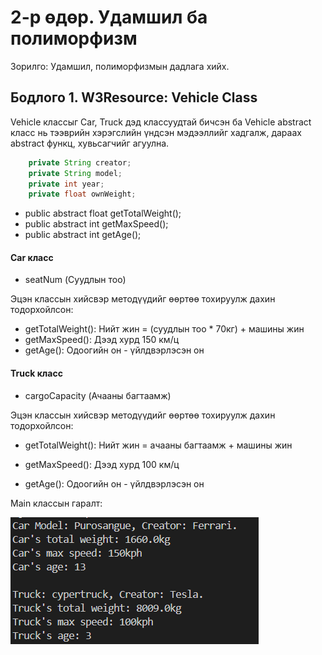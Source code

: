 # 2-р өдөр. Удамшил ба полиморфизм

Зорилго: Удамшил, полиморфизмын дадлага хийх.


## Бодлого 1. W3Resource: Vehicle Class

Vehicle классыг Car, Truck дэд классуудтай бичсэн ба Vehicle abstract класс нь тээврийн хэрэгслийн үндсэн мэдээллийг хадгалж,  дараах abstract функц, хувьсагчийг агуулна.

```java 
    private String creator;
    private String model;
    private int year;
    private float ownWeight;
```

- public abstract float getTotalWeight();
- public abstract int getMaxSpeed();
- public abstract int getAge();

#### Car класс  
- seatNum (Суудлын тоо)

Эцэн классын хийсвэр методүүдийг өөртөө тохируулж дахин тодорхойлсон:

- getTotalWeight(): Нийт жин = (суудлын тоо * 70кг) + машины жин
- getMaxSpeed(): Дээд хурд 150 км/ц
- getAge(): Одоогийн он - үйлдвэрлэсэн он


#### Truck класс

- cargoCapacity (Ачааны багтаамж)

Эцэн классын хийсвэр методүүдийг өөртөө тохируулж дахин тодорхойлсон:

- getTotalWeight(): Нийт жин = ачааны багтаамж + машины жин

- getMaxSpeed(): Дээд хурд 100 км/ц

- getAge(): Одоогийн он - үйлдвэрлэсэн он

Main классын гаралт:

![car Screenshot](/images/car_output.png)
